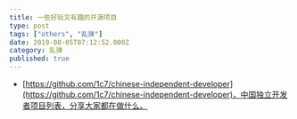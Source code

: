 ```yaml
---
title: 一些好玩又有趣的开源项目
type: post
tags: ["others", "乱弹"]
date: 2019-08-05T07:12:52.000Z
category: 乱弹
published: true
---
```


- [https://github.com/1c7/chinese-independent-developer](https://github.com/1c7/chinese-independent-developer)，中国独立开发者项目列表，分享大家都在做什么。


